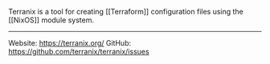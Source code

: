 Terranix is a tool for creating [[Terraform]] configuration files using the [[NixOS]] module system. 

---

Website: https://terranix.org/
GitHub: https://github.com/terranix/terranix/issues

